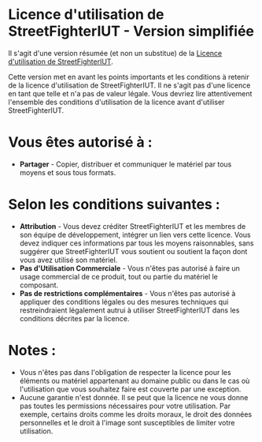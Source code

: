 # Licence d'utilisation de StreetFighterIUT - Version simplifiée

Il s'agit d'une version résumée (et non un substitue) de la [Licence d'utilisation de StreetFighterIUT](LICENSE-FR.md).

Cette version met en avant les points importants et les conditions à retenir de la licence d'utilisation de StreetFighterIUT. Il ne s'agit pas d'une licence en tant que telle et n'a pas de valeur légale. Vous devriez lire attentivement l'ensemble des conditions d'utilisation de la licence avant d'utiliser StreetFighterIUT.

# Vous êtes autorisé à :

- **Partager** - Copier, distribuer et communiquer le matériel par tous moyens et sous tous formats.

# Selon les conditions suivantes :

- **Attribution** - Vous devez créditer StreetFighterIUT et les membres de son équipe de développement, intégrer un lien vers cette licence. Vous devez indiquer ces informations par tous les moyens raisonnables, sans suggérer que StreetFighterIUT vous soutient ou soutient la façon dont vous avez utilisé son matériel.
- **Pas d'Utilisation Commerciale** - Vous n'êtes pas autorisé à faire un usage commercial de ce produit, tout ou partie du matériel le composant.
- **Pas de restrictions complémentaires** - Vous n'êtes pas autorisé à appliquer des conditions légales ou des mesures techniques qui restreindraient légalement autrui à utiliser StreetFighterIUT dans les conditions décrites par la licence.

# Notes :

- Vous n'êtes pas dans l'obligation de respecter la licence pour les éléments ou matériel appartenant au domaine public ou dans le cas où l'utilisation que vous souhaitez faire est couverte par une exception.
- Aucune garantie n'est donnée. Il se peut que la licence ne vous donne pas toutes les permissions nécessaires pour votre utilisation. Par exemple, certains droits comme les droits moraux, le droit des données personnelles et le droit à l'image sont susceptibles de limiter votre utilisation.